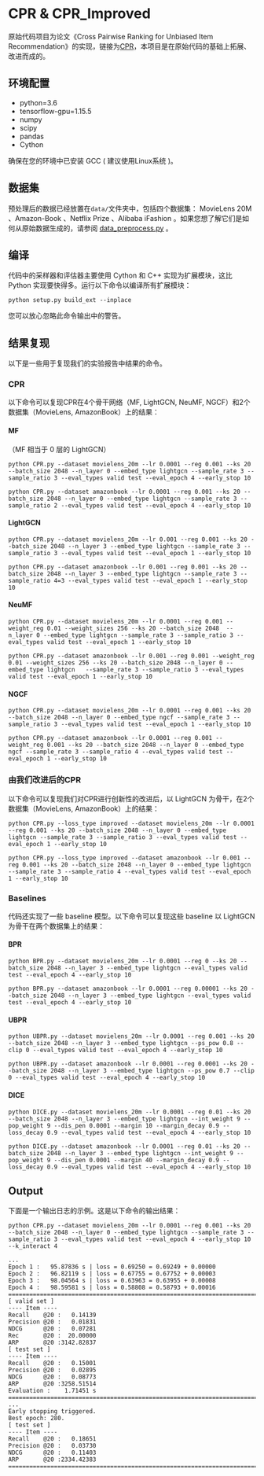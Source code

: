 # CPR & CPR_Improved

原始代码项目为论文《Cross Pairwise Ranking for Unbiased Item Recommendation》的实现，链接为[CPR](https://github.com/Qcactus/CPR)，本项目是在原始代码的基础上拓展、改进而成的。

<!-- ## Citation

If you want to use our codes and datasets in your research, please cite:

```
@inproceedings{cpr22,
  title={Cross Pairwise Ranking for Unbiased Item Recommendation},
  author={Wan, Qi and He, Xiangnan and Wang, Xiang and Wu, Jiancan and Guo, Wei and Tang, Ruiming},
  booktitle={Proceedings of the ACM Web Conference 2022},
  pages={2370--2378},
  year={2022}
}
``` -->


## 环境配置

- python=3.6
- tensorflow-gpu=1.15.5
- numpy
- scipy
- pandas
- Cython

确保在您的环境中已安装 GCC ( 建议使用Linux系统 )。

## 数据集

预处理后的数据已经放置在`data/`文件夹中，包括四个数据集： MovieLens 20M 、Amazon-Book 、Netflix Prize 、Alibaba iFashion 。如果您想了解它们是如何从原始数据生成的，请参阅 [data_preprocess.py](data_preprocess.py) 。

## 编译

代码中的采样器和评估器主要使用 Cython 和 C++ 实现为扩展模块，这比 Python 实现要快得多。运行以下命令以编译所有扩展模块：

```shell
python setup.py build_ext --inplace
```

您可以放心忽略此命令输出中的警告。

## 结果复现

以下是一些用于复现我们的实验报告中结果的命令。

### CPR

以下命令可以复现CPR在4个骨干网络（MF, LightGCN, NeuMF, NGCF）和2个数据集（MovieLens, AmazonBook）上的结果：

#### MF

（MF 相当于 0 层的 LightGCN）

```shell
python CPR.py --dataset movielens_20m --lr 0.0001 --reg 0.001 --ks 20 --batch_size 2048 --n_layer 0 --embed_type lightgcn --sample_rate 3 --sample_ratio 3 --eval_types valid test --eval_epoch 4 --early_stop 10 
```

```shell
python CPR.py --dataset amazonbook --lr 0.0001 --reg 0.001 --ks 20 --batch_size 2048 --n_layer 0 --embed_type lightgcn --sample_rate 3 --sample_ratio 2 --eval_types valid test --eval_epoch 4 --early_stop 10 
```

#### LightGCN

```shell
python CPR.py --dataset movielens_20m --lr 0.001 --reg 0.001 --ks 20 --batch_size 2048 --n_layer 3 --embed_type lightgcn --sample_rate 3 --sample_ratio 3 --eval_types valid test --eval_epoch 1 --early_stop 10 
```

```shell
python CPR.py --dataset amazonbook --lr 0.001 --reg 0.001 --ks 20 --batch_size 2048 --n_layer 3 --embed_type lightgcn --sample_rate 3 --sample_ratio 4=3 --eval_types valid test --eval_epoch 1 --early_stop 10 
```

#### NeuMF

```shell
python CPR.py --dataset movielens_20m --lr 0.0001 --reg 0.001 --weight_reg 0.01 --weight_sizes 256 --ks 20 --batch_size 2048  --n_layer 0 --embed_type lightgcn --sample_rate 3 --sample_ratio 3 --eval_types valid test --eval_epoch 1 --early_stop 10 
```

```shell
python CPR.py --dataset amazonbook --lr 0.001 --reg 0.001 --weight_reg 0.01 --weight_sizes 256 --ks 20 --batch_size 2048 --n_layer 0 --embed_type lightgcn   --sample_rate 3 --sample_ratio 3 --eval_types valid test --eval_epoch 1 --early_stop 10 
```

#### NGCF

```shell
python CPR.py --dataset movielens_20m --lr 0.0001 --reg 0.001 --ks 20 --batch_size 2048 --n_layer 0 --embed_type ngcf --sample_rate 3 --sample_ratio 3 --eval_types valid test --eval_epoch 1 --early_stop 10 
```

```shell
python CPR.py --dataset amazonbook --lr 0.0001 --reg 0.001 --weight_reg 0.001 --ks 20 --batch_size 2048 --n_layer 0 --embed_type ngcf --sample_rate 3 --sample_ratio 4 --eval_types valid test --eval_epoch 1 --early_stop 10 
```

### 由我们改进后的CPR

以下命令可以复现我们对CPR进行创新性的改进后，以 LightGCN 为骨干，在2个数据集（MovieLens, AmazonBook）上的结果：

```shell
python CPR.py --loss_type improved --dataset movielens_20m --lr 0.0001 --reg 0.001 --ks 20 --batch_size 2048 --n_layer 0 --embed_type lightgcn --sample_rate 3 --sample_ratio 3 --eval_types valid test --eval_epoch 1 --early_stop 10
```

```shell
python CPR.py --loss_type improved --dataset amazonbook --lr 0.001 --reg 0.001 --ks 20 --batch_size 2048 --n_layer 0 --embed_type lightgcn --sample_rate 3 --sample_ratio 4 --eval_types valid test --eval_epoch 1 --early_stop 10
```

### Baselines

代码还实现了一些 baseline 模型。以下命令可以复现这些 baseline 以 LightGCN 为骨干在两个数据集上的结果：


#### BPR

```shell
python BPR.py --dataset movielens_20m --lr 0.0001 --reg 0 --ks 20 --batch_size 2048 --n_layer 3 --embed_type lightgcn --eval_types valid test --eval_epoch 4 --early_stop 10 
```

```shell
python BPR.py --dataset amazonbook --lr 0.0001 --reg 0.00001 --ks 20 --batch_size 2048 --n_layer 3 --embed_type lightgcn --eval_types valid test --eval_epoch 4 --early_stop 10 
```

#### UBPR

```shell
python UBPR.py --dataset movielens_20m --lr 0.0001 --reg 0.001 --ks 20 --batch_size 2048 --n_layer 3 --embed_type lightgcn --ps_pow 0.8 --clip 0 --eval_types valid test --eval_epoch 4 --early_stop 10 
```

```shell
python UBPR.py --dataset amazonbook --lr 0.0001 --reg 0.0001 --ks 20 --batch_size 2048 --n_layer 3 --embed_type lightgcn --ps_pow 0.7 --clip 0 --eval_types valid test --eval_epoch 4 --early_stop 10 
```

#### DICE

```shell
python DICE.py --dataset movielens_20m --lr 0.0001 --reg 0.01 --ks 20 --batch_size 2048 --n_layer 3 --embed_type lightgcn --int_weight 9 --pop_weight 9 --dis_pen 0.0001 --margin 10 --margin_decay 0.9 --loss_decay 0.9 --eval_types valid test --eval_epoch 4 --early_stop 10 
```

```shell
python DICE.py --dataset amazonbook --lr 0.0001 --reg 0.01 --ks 20 --batch_size 2048 --n_layer 3 --embed_type lightgcn --int_weight 9 --pop_weight 9 --dis_pen 0.0001 --margin 40 --margin_decay 0.9 --loss_decay 0.9 --eval_types valid test --eval_epoch 4 --early_stop 10 
```

## Output

下面是一个输出日志的示例。这是以下命令的输出结果：

```shell
python CPR.py --dataset movielens_20m --lr 0.0001 --reg 0.001 --ks 20 --batch_size 2048 --n_layer 0 --embed_type lightgcn --sample_rate 3 --sample_ratio 3 --eval_types valid test --eval_epoch 4 --early_stop 10 --k_interact 4
```

```
...
Epoch 1 :   95.87836 s | loss = 0.69250 = 0.69249 + 0.00000
Epoch 2 :   96.82119 s | loss = 0.67755 = 0.67752 + 0.00003
Epoch 3 :   98.04564 s | loss = 0.63963 = 0.63955 + 0.00008
Epoch 4 :   98.59581 s | loss = 0.58808 = 0.58793 + 0.00016
============================================================================================================================================
[ valid set ]
---- Item ----
Recall    @20 :   0.14139
Precision @20 :   0.01831
NDCG      @20 :   0.07281
Rec       @20 :  20.00000
ARP       @20 :3142.82837
[ test set ]
---- Item ----
Recall    @20 :   0.15001
Precision @20 :   0.02895
NDCG      @20 :   0.08773
ARP       @20 :3258.51514
Evaluation :    1.71451 s
============================================================================================================================================
...
Early stopping triggered.
Best epoch: 280.
[ test set ]
---- Item ----
Recall    @20 :   0.18651
Precision @20 :   0.03730
NDCG      @20 :   0.11403
ARP       @20 :2334.42383
============================================================================================================================================
```